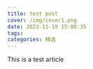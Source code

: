 ```yaml
---
title: test post
cover: /img/cover1.png
date: 2023-11-19 15:00:35
tags:
categories: 精选
---
```

This is a test article